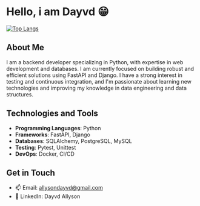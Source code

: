 # Hello, i am Dayvd 😁

[![Top Langs](https://github-readme-stats.vercel.app/api/top-langs/?username=dayvd100&layout=pie)](https://github.com/anuraghazra/github-readme-stats)

## About Me

I am a backend developer specializing in Python, with expertise in web development and databases. I am currently focused on building robust and efficient solutions using FastAPI and Django. I have a strong interest in testing and continuous integration, and I'm passionate about learning new technologies and improving my knowledge in data engineering and data structures.

## Technologies and Tools

- **Programming Languages**: Python
- **Frameworks**: FastAPI, Django
- **Databases**: SQLAlchemy, PostgreSQL, MySQL
- **Testing**: Pytest, Unittest
- **DevOps**: Docker, CI/CD

## Get in Touch
- 📫 Email: allysondayvd@gmail.com
- 🔗 LinkedIn: Dayvd Allyson
